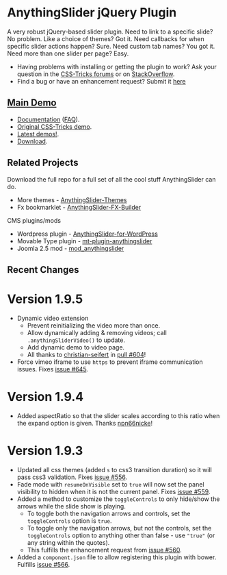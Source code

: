 ﻿# AnythingSlider jQuery Plugin

A very robust jQuery-based slider plugin. Need to link to a specific slide? No problem. Like a choice of themes? Got it. Need callbacks for when specific slider actions happen? Sure. Need custom tab names? You got it. Need more than one slider per page? Easy.

* Having problems with installing or getting the plugin to work? Ask your question in the [CSS-Tricks forums](http://css-tricks.com/forums/) or on [StackOverflow](http://stackoverflow.com/questions/tagged/anythingslider).
* Find a bug or have an enhancement request? Submit it [here](https://github.com/CSS-Tricks/AnythingSlider/issues)

## [Main Demo](http://css-tricks.github.com/AnythingSlider/)

* [Documentation](https://github.com/CSS-Tricks/AnythingSlider/wiki) ([FAQ](https://github.com/CSS-Tricks/AnythingSlider/wiki/FAQ)).
* [Original CSS-Tricks demo](http://css-tricks.com/examples/AnythingSlider/).
* [Latest demos!](http://css-tricks.github.com/AnythingSlider/).
* [Download](https://github.com/CSS-Tricks/AnythingSlider/zipball/master).

## Related Projects

Download the full repo for a full set of all the cool stuff AnythingSlider can do.

* More themes - [AnythingSlider-Themes](https://github.com/CSS-Tricks/AnythingSlider-Themes)
* Fx bookmarklet - [AnythingSlider-FX-Builder](https://github.com/CSS-Tricks/AnythingSlider-Fx-Builder)

CMS plugins/mods

* Wordpress plugin - [AnythingSlider-for-WordPress](https://github.com/jacobdubail/AnythingSlider-for-WordPress)
* Movable Type plugin - [mt-plugin-anythingslider](https://github.com/meancode/mt-plugin-anythingslider)
* Joomla 2.5 mod - [mod_anythingslider](https://github.com/CSS-Tricks/mod_anythingslider)

## Recent Changes

# Version 1.9.5

* Dynamic video extension
  * Prevent reinitializing the video more than once.
  * Allow dynamically adding & removing videos; call `.anythingSliderVideo()` to update.
  * Add dynamic demo to video page.
  * All thanks to [christian-seifert](https://github.com/christian-seifert) in [pull #604](https://github.com/CSS-Tricks/AnythingSlider/pull/604)!
* Force vimeo iframe to use `https` to prevent iframe communication issues. Fixes [issue #645](https://github.com/CSS-Tricks/AnythingSlider/issues/645).

# Version 1.9.4

* Added aspectRatio so that the slider scales according to this ratio when the expand option is given. Thanks [npn66nicke](https://github.com/npn66nicke)!

# Version 1.9.3

* Updated all css themes (added `s` to css3 transition duration) so it will pass css3 validation. Fixes [issue #556](https://github.com/CSS-Tricks/AnythingSlider/issues/556).
* Fade mode with `resumeOnVisible` set to `true` will now set the panel visibility to hidden when it is not the current panel. Fixes [issue #559](https://github.com/CSS-Tricks/AnythingSlider/issues/559).
* Added a method to customize the `toggleControls` to only hide/show the arrows while the slide show is playing.
  * To toggle both the navigation arrows and controls, set the `toggleControls` option is `true`.
  * To toggle only the navigation arrows, but not the controls, set the `toggleControls` option to anything other than false - use `"true"` (or any string within the quotes).
  * This fulfills the enhancement request from [issue #560](https://github.com/CSS-Tricks/AnythingSlider/issues/560).
* Added a `component.json` file to allow registering this plugin with bower. Fulfills [issue #566](https://github.com/CSS-Tricks/AnythingSlider/issues/566).
